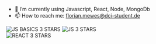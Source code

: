 - 🌱 I’m currently using Javascript, React, Node, MongoDb
- 📫 How to reach me: florian.mewes@dci-student.de

![JS BASICS 3 STARS](https://api.eu.badgr.io/public/assertions/Npv2nW3aSb-Djp4Jmws5Gg/image)
![JS 3 STARS](https://api.eu.badgr.io/public/assertions/B3WpAh0XT0-_bHYroPdWdQ/image)<br />
![REACT 3 STARS](https://api.eu.badgr.io/public/badges/qjXX3AiKSr2CEMbujVuZNA/image")


